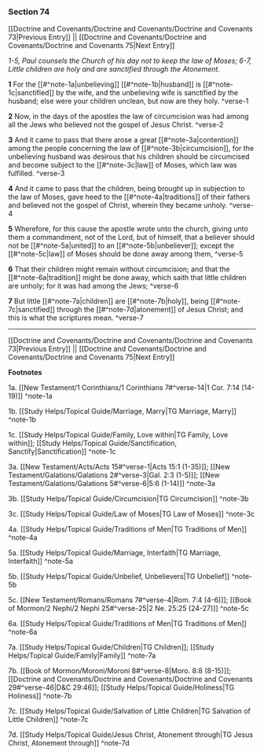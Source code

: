 ### Section 74

[[Doctrine and Covenants/Doctrine and Covenants/Doctrine and Covenants 73|Previous Entry]]  ||  [[Doctrine and Covenants/Doctrine and Covenants/Doctrine and Covenants 75|Next Entry]]

*1-5, Paul counsels the Church of his day not to keep the law of Moses; 6-7, Little children are holy and are sanctified through the Atonement.*

**1**  For the [[#^note-1a|unbelieving]] [[#^note-1b|husband]] is [[#^note-1c|sanctified]] by the wife, and the unbelieving wife is sanctified by the husband; else were your children unclean, but now are they holy. ^verse-1

**2**  Now, in the days of the apostles the law of circumcision was had among all the Jews who believed not the gospel of Jesus Christ. ^verse-2

**3**  And it came to pass that there arose a great [[#^note-3a|contention]] among the people concerning the law of [[#^note-3b|circumcision]], for the unbelieving husband was desirous that his children should be circumcised and become subject to the [[#^note-3c|law]] of Moses, which law was fulfilled. ^verse-3

**4**  And it came to pass that the children, being brought up in subjection to the law of Moses, gave heed to the [[#^note-4a|traditions]] of their fathers and believed not the gospel of Christ, wherein they became unholy. ^verse-4

**5**  Wherefore, for this cause the apostle wrote unto the church, giving unto them a commandment, not of the Lord, but of himself, that a believer should not be [[#^note-5a|united]] to an [[#^note-5b|unbeliever]]; except the [[#^note-5c|law]] of Moses should be done away among them, ^verse-5

**6**  That their children might remain without circumcision; and that the [[#^note-6a|tradition]] might be done away, which saith that little children are unholy; for it was had among the Jews; ^verse-6

**7**  But little [[#^note-7a|children]] are [[#^note-7b|holy]], being [[#^note-7c|sanctified]] through the [[#^note-7d|atonement]] of Jesus Christ; and this is what the scriptures mean. ^verse-7


---
[[Doctrine and Covenants/Doctrine and Covenants/Doctrine and Covenants 73|Previous Entry]]  ||  [[Doctrine and Covenants/Doctrine and Covenants/Doctrine and Covenants 75|Next Entry]]


**Footnotes**


1a. [[New Testament/1 Corinthians/1 Corinthians 7#^verse-14|1 Cor. 7:14 (14-19)]] ^note-1a

1b. [[Study Helps/Topical Guide/Marriage, Marry|TG Marriage, Marry]] ^note-1b

1c. [[Study Helps/Topical Guide/Family, Love within|TG Family, Love within]]; [[Study Helps/Topical Guide/Sanctification, Sanctify|Sanctification]] ^note-1c

3a. [[New Testament/Acts/Acts 15#^verse-1|Acts 15:1 (1-35)]]; [[New Testament/Galations/Galations 2#^verse-3|Gal. 2:3 (1-5)]]; [[New Testament/Galations/Galations 5#^verse-6|5:6 (1-14)]] ^note-3a

3b. [[Study Helps/Topical Guide/Circumcision|TG Circumcision]] ^note-3b

3c. [[Study Helps/Topical Guide/Law of Moses|TG Law of Moses]] ^note-3c

4a. [[Study Helps/Topical Guide/Traditions of Men|TG Traditions of Men]] ^note-4a

5a. [[Study Helps/Topical Guide/Marriage, Interfaith|TG Marriage, Interfaith]] ^note-5a

5b. [[Study Helps/Topical Guide/Unbelief, Unbelievers|TG Unbelief]] ^note-5b

5c. [[New Testament/Romans/Romans 7#^verse-4|Rom. 7:4 (4-6)]]; [[Book of Mormon/2 Nephi/2 Nephi 25#^verse-25|2 Ne. 25:25 (24-27)]] ^note-5c

6a. [[Study Helps/Topical Guide/Traditions of Men|TG Traditions of Men]] ^note-6a

7a. [[Study Helps/Topical Guide/Children|TG Children]]; [[Study Helps/Topical Guide/Family|Family]] ^note-7a

7b. [[Book of Mormon/Moroni/Moroni 8#^verse-8|Moro. 8:8 (8-15)]]; [[Doctrine and Covenants/Doctrine and Covenants/Doctrine and Covenants 29#^verse-46|D&C 29:46]]; [[Study Helps/Topical Guide/Holiness|TG Holiness]] ^note-7b

7c. [[Study Helps/Topical Guide/Salvation of Little Children|TG Salvation of Little Children]] ^note-7c

7d. [[Study Helps/Topical Guide/Jesus Christ, Atonement through|TG Jesus Christ, Atonement through]] ^note-7d
